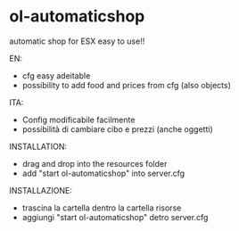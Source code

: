 # ol-automaticshop
automatic shop for ESX easy to use!!


EN:
- cfg easy adeitable
- possibility to add food and prices from cfg (also objects)

ITA:
- Config modificabile facilmente
- possibilità di cambiare cibo e prezzi (anche oggetti)

INSTALLATION:
- drag and drop into the resources folder
- add "start ol-automaticshop" into server.cfg

INSTALLAZIONE:
- trascina la cartella dentro la cartella risorse
- aggiungi "start ol-automaticshop" detro server.cfg
